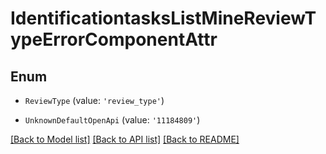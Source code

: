 # IdentificationtasksListMineReviewTypeErrorComponentAttr


## Enum

* `ReviewType` (value: `'review_type'`)

* `UnknownDefaultOpenApi` (value: `'11184809'`)

[[Back to Model list]](../README.md#documentation-for-models) [[Back to API list]](../README.md#documentation-for-api-endpoints) [[Back to README]](../README.md)
